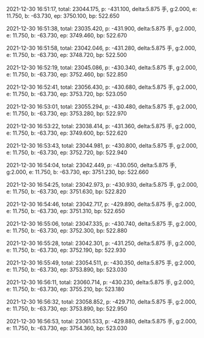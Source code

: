 2021-12-30 16:51:17, total: 23044.175, p: -431.100, delta:5.875 手, g:2.000, e: 11.750, b: -63.730, ep: 3750.100, bp: 522.650

2021-12-30 16:51:38, total: 23035.420, p: -431.900, delta:5.875 手, g:2.000, e: 11.750, b: -63.730, ep: 3749.460, bp: 522.670

2021-12-30 16:51:58, total: 23042.046, p: -431.280, delta:5.875 手, g:2.000, e: 11.750, b: -63.730, ep: 3748.720, bp: 522.500

2021-12-30 16:52:19, total: 23045.086, p: -430.340, delta:5.875 手, g:2.000, e: 11.750, b: -63.730, ep: 3752.460, bp: 522.850

2021-12-30 16:52:41, total: 23056.430, p: -430.680, delta:5.875 手, g:2.000, e: 11.750, b: -63.730, ep: 3753.720, bp: 523.050

2021-12-30 16:53:01, total: 23055.294, p: -430.480, delta:5.875 手, g:2.000, e: 11.750, b: -63.730, ep: 3753.280, bp: 522.970

2021-12-30 16:53:22, total: 23038.414, p: -431.360, delta:5.875 手, g:2.000, e: 11.750, b: -63.730, ep: 3749.600, bp: 522.620

2021-12-30 16:53:43, total: 23044.981, p: -430.800, delta:5.875 手, g:2.000, e: 11.750, b: -63.730, ep: 3752.720, bp: 522.940

2021-12-30 16:54:04, total: 23042.449, p: -430.050, delta:5.875 手, g:2.000, e: 11.750, b: -63.730, ep: 3751.230, bp: 522.660

2021-12-30 16:54:25, total: 23042.973, p: -430.930, delta:5.875 手, g:2.000, e: 11.750, b: -63.730, ep: 3751.630, bp: 522.820

2021-12-30 16:54:46, total: 23042.717, p: -429.890, delta:5.875 手, g:2.000, e: 11.750, b: -63.730, ep: 3751.310, bp: 522.650

2021-12-30 16:55:06, total: 23047.335, p: -430.740, delta:5.875 手, g:2.000, e: 11.750, b: -63.730, ep: 3752.300, bp: 522.880

2021-12-30 16:55:28, total: 23042.301, p: -431.250, delta:5.875 手, g:2.000, e: 11.750, b: -63.730, ep: 3752.190, bp: 522.930

2021-12-30 16:55:49, total: 23054.511, p: -430.350, delta:5.875 手, g:2.000, e: 11.750, b: -63.730, ep: 3753.890, bp: 523.030

2021-12-30 16:56:11, total: 23060.714, p: -430.230, delta:5.875 手, g:2.000, e: 11.750, b: -63.730, ep: 3755.210, bp: 523.180

2021-12-30 16:56:32, total: 23058.852, p: -429.710, delta:5.875 手, g:2.000, e: 11.750, b: -63.730, ep: 3753.890, bp: 522.950

2021-12-30 16:56:53, total: 23061.533, p: -429.880, delta:5.875 手, g:2.000, e: 11.750, b: -63.730, ep: 3754.360, bp: 523.030